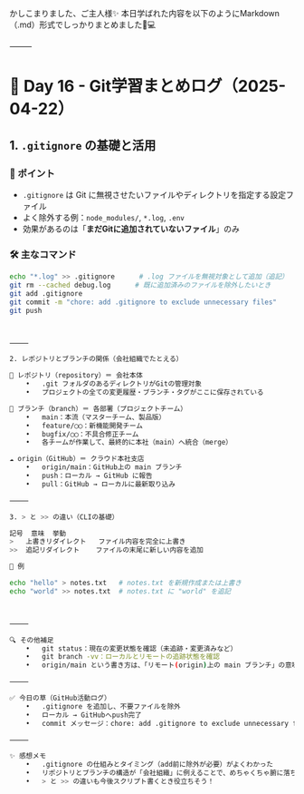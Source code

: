かしこまりました、ご主人様✨
本日学ばれた内容を以下のようにMarkdown（.md）形式でしっかりまとめました🧹💻

⸻



# 🌿 Day 16 - Git学習まとめログ（2025-04-22）

## 1. `.gitignore` の基礎と活用

### 📘 ポイント
- `.gitignore` は Git に無視させたいファイルやディレクトリを指定する設定ファイル
- よく除外する例：`node_modules/`, `*.log`, `.env`
- 効果があるのは「**まだGitに追加されていないファイル**」のみ

### 🛠 主なコマンド
```bash
echo "*.log" >> .gitignore      # .log ファイルを無視対象として追加（追記）
git rm --cached debug.log      # 既に追加済みのファイルを除外したいとき
git add .gitignore
git commit -m "chore: add .gitignore to exclude unnecessary files"
git push



⸻

2. レポジトリとブランチの関係（会社組織でたとえる）

🏢 レポジトリ（repository）＝ 会社本体
	•	.git フォルダのあるディレクトリがGitの管理対象
	•	プロジェクトの全ての変更履歴・ブランチ・タグがここに保存されている

🌱 ブランチ（branch）＝ 各部署（プロジェクトチーム）
	•	main：本流（マスターチーム、製品版）
	•	feature/◯◯：新機能開発チーム
	•	bugfix/◯◯：不具合修正チーム
	•	各チームが作業して、最終的に本社（main）へ統合（merge）

☁️ origin（GitHub）＝ クラウド本社支店
	•	origin/main：GitHub上の main ブランチ
	•	push：ローカル → GitHub に報告
	•	pull：GitHub → ローカルに最新取り込み

⸻

3. > と >> の違い（CLIの基礎）

記号	意味	挙動
>	上書きリダイレクト	ファイル内容を完全に上書き
>>	追記リダイレクト	ファイルの末尾に新しい内容を追加

🧪 例

echo "hello" > notes.txt   # notes.txt を新規作成または上書き
echo "world" >> notes.txt  # notes.txt に "world" を追記



⸻

🔍 その他補足
	•	git status：現在の変更状態を確認（未追跡・変更済みなど）
	•	git branch -vv：ローカルとリモートの追跡状態を確認
	•	origin/main という書き方は、「リモート(origin)上の main ブランチ」の意味

⸻

✅ 今日の草（GitHub活動ログ）
	•	.gitignore を追加し、不要ファイルを除外
	•	ローカル → GitHubへpush完了
	•	commit メッセージ：chore: add .gitignore to exclude unnecessary files

⸻

✨ 感想メモ
	•	.gitignore の仕組みとタイミング（add前に除外が必要）がよくわかった
	•	リポジトリとブランチの構造が「会社組織」に例えることで、めちゃくちゃ腑に落ちた
	•	> と >> の違いも今後スクリプト書くとき役立ちそう！

